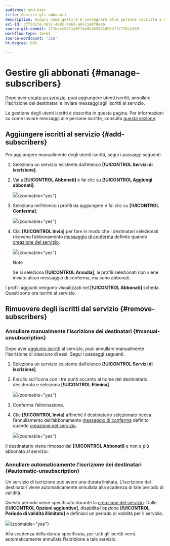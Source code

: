 ```yaml
---
audience: end-user
title: Gestire gli abbonati
description: Scopri come gestire e consegnare alle persone iscritte a un servizio in Adobe Campaign Web
exl-id: cf72d27e-365c-4edc-b661-a67c148f0eeb
source-git-commit: 371bccc8371d9ff4a9b1659510953ff7776c2459
workflow-type: tm+mt
source-wordcount: '316'
ht-degree: 66%

---
```


# Gestire gli abbonati {#manage-subscribers}

Dopo aver [creato un servizio](manage-services.md#create-service), puoi aggiungere utenti iscritti, annullare l’iscrizione dei destinatari e inviare messaggi agli iscritti al servizio.

La gestione degli utenti iscritti è descritta in questa pagina. Per informazioni su come inviare messaggi alle persone iscritte, consulta [questa sezione](../msg/send-to-subscribers.md).

## Aggiungere iscritti al servizio {#add-subscribers}

Per aggiungere manualmente degli utenti iscritti, segui i passaggi seguenti.

1. Seleziona un servizio esistente dall’elenco **[!UICONTROL Servizi di iscrizione]**.

1. Vai a **[!UICONTROL Abbonati]** e fai clic su **[!UICONTROL Aggiungi abbonati]**.

   ![](assets/service-subscribers-tab.png){zoomable=&quot;yes&quot;}

1. Seleziona nell’elenco i profili da aggiungere e fai clic su **[!UICONTROL Conferma]**.

   ![](assets/service-subscribers-select-profiles.png){zoomable=&quot;yes&quot;}

1. Clic **[!UICONTROL Invia]**<!--if you click cancel, does it mean that no message is sent but recipients are still subscribed, or they are not subscribed? it's 2 different actions in the console)--> per fare in modo che i destinatari selezionati ricevano l’abbonamento [messaggio di conferma](manage-services.md#create-confirmation-message) definito quando [creazione del servizio](manage-services.md#create-service).

   ![](assets/service-subscribers-confirmation-msg.png){zoomable=&quot;yes&quot;}

   >[!NOTE]
   >
   >Se si seleziona **[!UICONTROL Annulla]**, ai profili selezionati non viene inviato alcun messaggio di conferma, ma sono abbonati.

I profili aggiunti vengono visualizzati nel **[!UICONTROL Abbonati]** scheda. Questi sono ora iscritti al servizio.

## Rimuovere degli iscritti dal servizio {#remove-subscribers}

### Annullare manualmente l’iscrizione dei destinatari {#manual-unsubscription}

Dopo aver [aggiunto iscritti](#add-subscribers) al servizio, puoi annullare manualmente l’iscrizione di ciascuno di essi. Segui i passaggi seguenti.

1. Seleziona un servizio esistente dall’elenco **[!UICONTROL Servizi di iscrizione]**.

1. Fai clic sull’icona con i tre punti accanto al nome del destinatario desiderato e seleziona **[!UICONTROL Elimina]**.

   ![](assets/service-subscribers-delete.png){zoomable=&quot;yes&quot;}

1. Conferma l’eliminazione.

1. Clic **[!UICONTROL Invia]** affinché il destinatario selezionato riceva l’annullamento dell’abbonamento [messaggio di conferma](manage-services.md#create-confirmation-message) definito quando [creazione del servizio](manage-services.md#create-service).

   ![](assets/service-subscribers-delete-confirmation.png){zoomable=&quot;yes&quot;}

Il destinatario viene rimosso dal **[!UICONTROL Abbonati]** e non è più abbonato al servizio.

### Annullare automaticamente l’iscrizione dei destinatari {#automatic-unsubscription}

Un servizio di iscrizione può avere una durata limitata. L’iscrizione dei destinatari viene automaticamente annullata alla scadenza di tale periodo di validità.

Questo periodo viene specificato durante la [creazione del servizio](manage-services.md#create-service). Dalle **[!UICONTROL Opzioni aggiuntive]**, disabilita l’opzione **[!UICONTROL Periodo di validità illimitato]** e definisci un periodo di validità per il servizio.

![](assets/service-create-validity-period.png){zoomable=&quot;yes&quot;}

Alla scadenza della durata specificata, per tutti gli iscritti verrà automaticamente annullata l’iscrizione a tale servizio.
